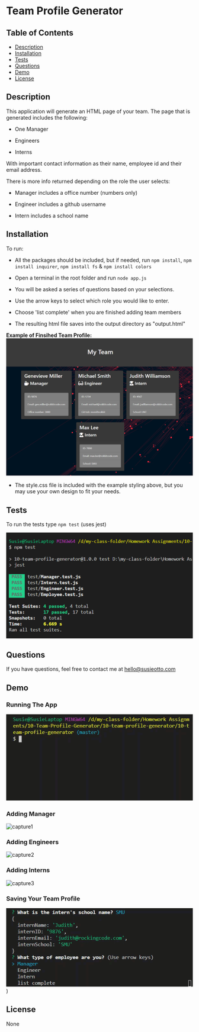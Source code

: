 # Team Profile Generator

## Table of Contents

- [Description](#description)
- [Installation](#installation)
- [Tests](#tests)
- [Questions](#questions)
- [Demo](#demo)
- [License](#license)

## Description
This application will generate an HTML page of your team. The page that is generated includes the following:

- One Manager

- Engineers

- Interns

With important contact information as their name, employee id and their email address.

There is more info returned depending on the role the user selects:

- Manager includes a office number (numbers only)

- Engineer includes a github username

- Intern includes a school name 

## Installation
To run:

- All the packages should be included, but if needed, run `npm install`, `npm install inquirer`, `npm install fs` & `npm install colors`

- Open a terminal in the root folder and run `node app.js`

- You will be asked a series of questions based on your selections. 

- Use the arrow keys to select which role you would like to enter.

- Choose 'list complete' when you are finished adding team members

- The resulting html file saves into the output directory as "output.html"

**Example of Finsihed Team Profile:**
![screenshot1](./demo/team-screenshot.png)

- The style.css file is included with the example styling above, but you may use your own design to fit your needs.

## Tests
To run the tests type `npm test` (uses jest)

![screenshot2](./demo/test-screenshot.png)

## Questions
If you have questions, feel free to contact me at hello@susieotto.com

## Demo
### **Running The App**
![Demo](./demo/demo-run-app.gif)

### **Adding Manager**
![capture1](./demo/demo-manager.gif)
### **Adding Engineers**
![capture2](./demo/demo-engineer.gif)
### **Adding Interns**
![capture3](./demo/demo-intern.gif)
### **Saving Your Team Profile**
![capture4](./demo/demo-list-complete.gif)
)

## License
None

